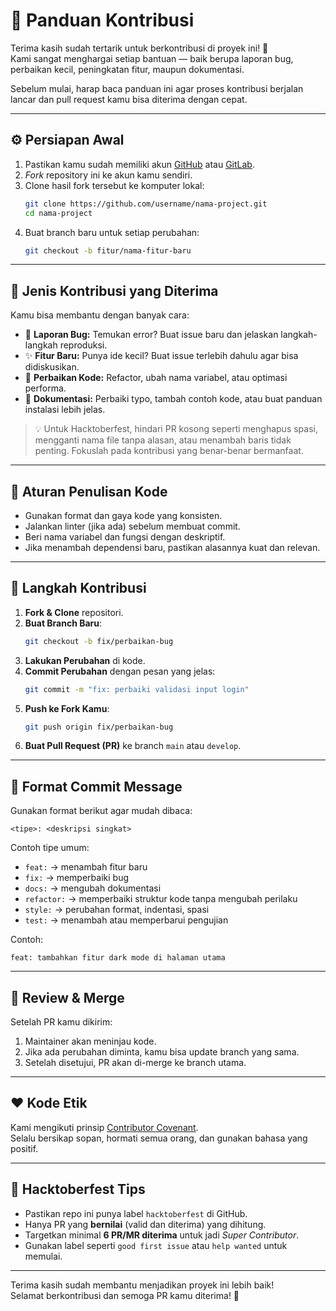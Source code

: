 # 🧭 Panduan Kontribusi

Terima kasih sudah tertarik untuk berkontribusi di proyek ini! 🎉  
Kami sangat menghargai setiap bantuan — baik berupa laporan bug, perbaikan kecil, peningkatan fitur, maupun dokumentasi.

Sebelum mulai, harap baca panduan ini agar proses kontribusi berjalan lancar dan pull request kamu bisa diterima dengan cepat.

---

## ⚙️ Persiapan Awal

1. Pastikan kamu sudah memiliki akun [GitHub](https://github.com) atau [GitLab](https://gitlab.com).
2. *Fork* repository ini ke akun kamu sendiri.
3. Clone hasil fork tersebut ke komputer lokal:
   ```bash
   git clone https://github.com/username/nama-project.git
   cd nama-project
   ```
4. Buat branch baru untuk setiap perubahan:
   ```bash
   git checkout -b fitur/nama-fitur-baru
   ```

---

## 🧩 Jenis Kontribusi yang Diterima

Kamu bisa membantu dengan banyak cara:
- 🐛 **Laporan Bug:** Temukan error? Buat issue baru dan jelaskan langkah-langkah reproduksi.
- ✨ **Fitur Baru:** Punya ide kecil? Buat issue terlebih dahulu agar bisa didiskusikan.
- 🧹 **Perbaikan Kode:** Refactor, ubah nama variabel, atau optimasi performa.
- 📝 **Dokumentasi:** Perbaiki typo, tambah contoh kode, atau buat panduan instalasi lebih jelas.

> 💡 Untuk Hacktoberfest, hindari PR kosong seperti menghapus spasi, mengganti nama file tanpa alasan, atau menambah baris tidak penting. Fokuslah pada kontribusi yang benar-benar bermanfaat.

---

## 🧠 Aturan Penulisan Kode

- Gunakan format dan gaya kode yang konsisten.
- Jalankan linter (jika ada) sebelum membuat commit.
- Beri nama variabel dan fungsi dengan deskriptif.
- Jika menambah dependensi baru, pastikan alasannya kuat dan relevan.

---

## 💬 Langkah Kontribusi

1. **Fork & Clone** repositori.
2. **Buat Branch Baru**:
   ```bash
   git checkout -b fix/perbaikan-bug
   ```
3. **Lakukan Perubahan** di kode.
4. **Commit Perubahan** dengan pesan yang jelas:
   ```bash
   git commit -m "fix: perbaiki validasi input login"
   ```
5. **Push ke Fork Kamu**:
   ```bash
   git push origin fix/perbaikan-bug
   ```
6. **Buat Pull Request (PR)** ke branch `main` atau `develop`.

---

## 📜 Format Commit Message

Gunakan format berikut agar mudah dibaca:
```
<tipe>: <deskripsi singkat>
```

Contoh tipe umum:
- `feat:` → menambah fitur baru  
- `fix:` → memperbaiki bug  
- `docs:` → mengubah dokumentasi  
- `refactor:` → memperbaiki struktur kode tanpa mengubah perilaku  
- `style:` → perubahan format, indentasi, spasi  
- `test:` → menambah atau memperbarui pengujian  

Contoh:
```
feat: tambahkan fitur dark mode di halaman utama
```

---

## 🧾 Review & Merge

Setelah PR kamu dikirim:
1. Maintainer akan meninjau kode.
2. Jika ada perubahan diminta, kamu bisa update branch yang sama.
3. Setelah disetujui, PR akan di-merge ke branch utama.

---

## ❤️ Kode Etik

Kami mengikuti prinsip [Contributor Covenant](https://www.contributor-covenant.org/).  
Selalu bersikap sopan, hormati semua orang, dan gunakan bahasa yang positif.

---

## 🎁 Hacktoberfest Tips

- Pastikan repo ini punya label `hacktoberfest` di GitHub.
- Hanya PR yang **bernilai** (valid dan diterima) yang dihitung.
- Targetkan minimal **6 PR/MR diterima** untuk jadi *Super Contributor*.
- Gunakan label seperti `good first issue` atau `help wanted` untuk memulai.

---

Terima kasih sudah membantu menjadikan proyek ini lebih baik!  
Selamat berkontribusi dan semoga PR kamu diterima! 🚀
